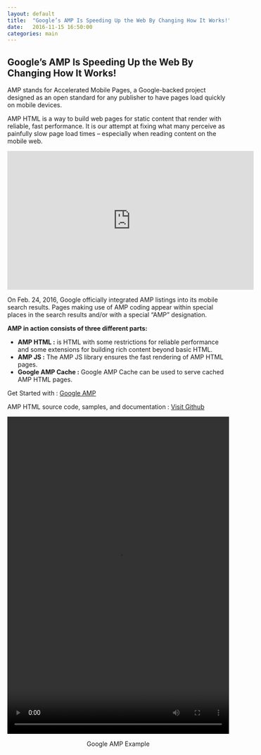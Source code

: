 ```yaml
---
layout: default
title:  "Google’s AMP Is Speeding Up the Web By Changing How It Works!"
date:   2016-11-15 16:50:00
categories: main
---
```


<h2>Google’s AMP Is Speeding Up the Web By Changing How It Works!</h2>


AMP stands for Accelerated Mobile Pages, a Google-backed project designed as an open standard for any publisher to have pages load quickly on mobile devices.

AMP HTML is a way to build web pages for static content that render with reliable, fast performance. It is our attempt at fixing what many perceive as painfully slow page load times – especially when reading content on the mobile web.


<div class="video-container"><iframe width="560" height="315" src="https://www.youtube.com/embed/WrpkFROqR0Q?rel=0&amp;showinfo=0" frameborder="0" allowfullscreen></iframe></div>


On Feb. 24, 2016, Google officially integrated AMP listings into its mobile search results. Pages making use of AMP coding appear within special places in the search results and/or with a special “AMP” designation.


<strong>AMP in action consists of three different parts:</strong>

<ul>
	<li><strong>AMP HTML :</strong> is HTML with some restrictions for reliable performance and some extensions for building rich content beyond basic HTML.</li>
	<li><strong>AMP JS :</strong> The AMP JS library ensures the fast rendering of AMP HTML pages.</li>
	<li><strong>Google AMP Cache :</strong> Google AMP Cache can be used to serve cached AMP HTML pages.</li>
</ul>


Get Started with : <a href="https://www.ampproject.org/" target="_blank">Google AMP</a>	

AMP HTML source code, samples, and documentation : <a href="https://www.github.com/ampproject/amphtml" target="_blank">Visit Github</a>

<video autoplay="" controls="" height="720" loop="" width="360" style="width: 100%;"><br>
	<source src="https://www.google.com/images/google-blog-assets/amp-phone-10062015.mp4" type="video/mp4"><br>
</video>	

<figcaption style="text-align: center; margin-top: 10px;">Google AMP Example</figcaption>

